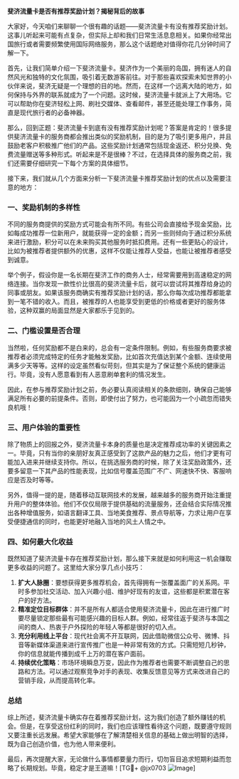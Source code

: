 **斐济流量卡是否有推荐奖励计划？揭秘背后的故事**

大家好，今天咱们来聊聊一个很有趣的话题——斐济流量卡有没有推荐奖励计划。这事儿听起来可能有点复杂，但实际上却和我们日常生活息息相关。如果你经常出国旅行或者需要频繁使用国际网络服务，那么这个话题绝对值得你花几分钟时间了解一下。

首先，让我们简单介绍一下斐济流量卡。斐济作为一个美丽的岛国，拥有迷人的自然风光和独特的文化氛围，吸引着无数游客前往。对于那些喜欢探索未知世界的小伙伴来说，斐济无疑是一个理想的目的地。然而，在这样一个远离大陆的地方，如何保持与外界的联系就成为了一个问题。这时候，斐济流量卡就派上了大用场。它可以帮助你在斐济轻松上网、刷社交媒体、查看邮件，甚至还能处理工作事务，简直是现代旅行者的必备神器。

那么，回到正题：斐济流量卡到底有没有推荐奖励计划呢？答案是肯定的！很多提供斐济流量卡的服务商都会推出类似的奖励机制，目的是为了吸引更多用户，并且鼓励老客户积极推广他们的产品。这些奖励计划通常包括现金返还、积分兑换、免费流量赠送等多种形式。听起来是不是很棒？不过，在选择具体的服务商之前，我们还需要仔细研究一下每个方案的具体细节。

接下来，我们就从几个方面来分析一下斐济流量卡推荐奖励计划的优点以及需要注意的地方：

### 一、奖励机制的多样性

不同的服务商提供的奖励方式可能会有所不同。有些公司会直接给予现金奖励，比如每成功推荐一位新用户，就能获得一定的金额；而另一些则倾向于通过积分系统来进行激励，积分可以在未来购买其他服务时抵扣费用。还有一些更贴心的设计，比如为被推荐者提供额外的优惠，这样不仅能让推荐人受益，也能让被推荐者感受到诚意。

举个例子，假设你是一名长期在斐济工作的商务人士，经常需要用到高速稳定的网络连接。当你发现一款性价比很高的斐济流量卡后，就可以尝试将其推荐给身边的同事或朋友。如果该服务商确实有推荐奖励计划的话，那么你每次成功推荐都能拿到一笔不错的收入。而且，被推荐的人也能享受到更低的价格或者更好的服务体验，这种双赢的局面显然是大家都乐于见到的。

### 二、门槛设置是否合理

当然啦，任何奖励都不是白来的，总会有一定条件限制。例如，有些服务商要求被推荐者必须完成特定的任务才能触发奖励，比如首次充值达到某个金额、连续使用满多少天等等。这样的设定虽然看似苛刻，但其实是为了保证整个系统的健康运行。毕竟，没有人愿意看到有人恶意刷单套利的情况发生。

因此，在参与推荐奖励计划之前，务必要认真阅读相关的条款细则，确保自己能够满足所有必要的前提条件。否则，即使付出了努力，也可能因为一个小疏忽而错失良机哦！

### 三、用户体验的重要性

除了物质上的回报之外，斐济流量卡本身的质量也是决定推荐成功率的关键因素之一。毕竟，只有当你的亲朋好友真正感受到了这款产品的魅力之后，他们才更有可能加入进来并继续支持你。所以，在挑选服务商的时候，除了关注奖励政策外，还要多留意一下其产品的性能表现，比如信号覆盖范围广不广、网速快不快、客服响应是否及时等等。

另外，值得一提的是，随着移动互联网技术的发展，越来越多的服务商开始注重提升用户的整体体验。他们不仅仅局限于提供基础的流量服务，还会结合实际情况推出各种增值服务，如语言翻译工具、当地美食推荐、景点导航等，力求让用户在享受便捷通信的同时，也能更好地融入当地的风土人情之中。

### 四、如何最大化收益

既然知道了斐济流量卡存在推荐奖励计划，那么接下来就是如何利用这一机会赚取更多收益的问题了。这里给大家分享几点小技巧：

1. **扩大人脉圈**：要想获得更多推荐机会，首先得拥有一张覆盖面广的关系网。平时多参加社交活动、加入兴趣小组、维护好现有的友谊，这些都是积累潜在客户的好方法。
2. **精准定位目标群体**：并不是所有人都适合使用斐济流量卡，因此在进行推广时要尽量锁定那些最有可能感兴趣的目标人群。例如，经常往返于斐济与本国之间的商人、热衷于户外探险的年轻人等都是很好的切入点。
3. **充分利用线上平台**：现代社会离不开互联网，因此借助微信公众号、微博、抖音等新媒体渠道来进行宣传推广也是一种非常有效的方式。只需短短几秒钟，你的信息就能传播到成千上万的潜在客户面前。
4. **持续优化策略**：市场环境瞬息万变，因此作为推荐者也需要不断调整自己的思路和方法。可以通过观察竞争对手的表现、收集反馈意见等方式来改进自己的营销手段，从而提高转化率。

### 总结

综上所述，斐济流量卡确实存在着推荐奖励计划，这为我们创造了额外赚钱的机会。但是，在享受这份红利的同时，我们也应该理性看待这个问题，既要遵守规则又要注重长远发展。希望大家能够在了解清楚相关信息的基础上做出明智的选择，既为自己创造价值，也为他人带来便利。

最后，再次提醒大家，无论做什么事情都要量力而行，切勿盲目追求短期利益而忽略了长期规划。毕竟，稳定才是王道嘛！[TG💪+ @jx0703 ![Image](https://github.com/user-attachments/assets/dbca1d08-cadb-493c-b0ec-ad6f7a83f270)]